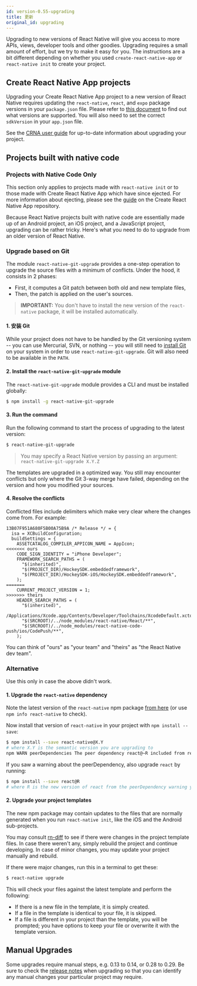```yaml
---
id: version-0.55-upgrading
title: 更新
original_id: upgrading
---
```


Upgrading to new versions of React Native will give you access to more APIs, views, developer tools and other goodies. Upgrading requires a small amount of effort, but we try to make it easy for you. The instructions are a bit different depending on whether you used `create-react-native-app` or `react-native init` to create your project.

## Create React Native App projects

Upgrading your Create React Native App project to a new version of React Native requires updating the `react-native`, `react`, and `expo` package versions in your `package.json` file. Please refer to [this document](https://github.com/react-community/create-react-native-app/blob/master/VERSIONS.md) to find out what versions are supported. You will also need to set the correct `sdkVersion` in your `app.json` file.

See the [CRNA user guide](https://github.com/react-community/create-react-native-app/blob/master/react-native-scripts/template/README.md#updating-to-new-releases) for up-to-date information about upgrading your project.

## Projects built with native code

<div class="banner-crna-ejected">
  <h3>Projects with Native Code Only</h3>
  <p>
    This section only applies to projects made with <code>react-native init</code> or to those made with Create React Native App which have since ejected. For more information about ejecting, please see the <a href="https://github.com/react-community/create-react-native-app/blob/master/EJECTING.md" target="_blank">guide</a> on the Create React Native App repository.
  </p>
</div>

Because React Native projects built with native code are essentially made up of an Android project, an iOS project, and a JavaScript project, upgrading can be rather tricky. Here's what you need to do to upgrade from an older version of React Native.

### Upgrade based on Git

The module `react-native-git-upgrade` provides a one-step operation to upgrade the source files with a minimum of conflicts. Under the hood, it consists in 2 phases:

* First, it computes a Git patch between both old and new template files,
* Then, the patch is applied on the user's sources.

> **IMPORTANT:** You don't have to install the new version of the `react-native` package, it will be installed automatically.

#### 1. 安装 Git

While your project does not have to be handled by the Git versioning system -- you can use Mercurial, SVN, or nothing -- you will still need to [install Git](https://git-scm.com/downloads) on your system in order to use `react-native-git-upgrade`. Git will also need to be available in the `PATH`.

#### 2. Install the `react-native-git-upgrade` module

The `react-native-git-upgrade` module provides a CLI and must be installed globally:

```sh
$ npm install -g react-native-git-upgrade
```

#### 3. Run the command

Run the following command to start the process of upgrading to the latest version:

```sh
$ react-native-git-upgrade
```

> You may specify a React Native version by passing an argument: `react-native-git-upgrade X.Y.Z`

The templates are upgraded in a optimized way. You still may encounter conflicts but only where the Git 3-way merge have failed, depending on the version and how you modified your sources.

#### 4. Resolve the conflicts

Conflicted files include delimiters which make very clear where the changes come from. For example:

```
13B07F951A680F5B00A75B9A /* Release */ = {
  isa = XCBuildConfiguration;
  buildSettings = {
    ASSETCATALOG_COMPILER_APPICON_NAME = AppIcon;
<<<<<<< ours
    CODE_SIGN_IDENTITY = "iPhone Developer";
    FRAMEWORK_SEARCH_PATHS = (
      "$(inherited)",
      "$(PROJECT_DIR)/HockeySDK.embeddedframework",
      "$(PROJECT_DIR)/HockeySDK-iOS/HockeySDK.embeddedframework",
    );
=======
    CURRENT_PROJECT_VERSION = 1;
>>>>>>> theirs
    HEADER_SEARCH_PATHS = (
      "$(inherited)",
      /Applications/Xcode.app/Contents/Developer/Toolchains/XcodeDefault.xctoolchain/usr/include,
      "$(SRCROOT)/../node_modules/react-native/React/**",
      "$(SRCROOT)/../node_modules/react-native-code-push/ios/CodePush/**",
    );
```

You can think of "ours" as "your team" and "theirs" as "the React Native dev team".

### Alternative

Use this only in case the above didn't work.

#### 1. Upgrade the `react-native` dependency

Note the latest version of the `react-native` npm package [from here](https://www.npmjs.com/package/react-native) (or use `npm info react-native` to check).

Now install that version of `react-native` in your project with `npm install --save`:

```sh
$ npm install --save react-native@X.Y
# where X.Y is the semantic version you are upgrading to
npm WARN peerDependencies The peer dependency react@~R included from react-native...
```

If you saw a warning about the peerDependency, also upgrade `react` by running:

```sh
$ npm install --save react@R
# where R is the new version of react from the peerDependency warning you saw
```

#### 2. Upgrade your project templates

The new npm package may contain updates to the files that are normally generated when you run `react-native init`, like the iOS and the Android sub-projects.

You may consult [rn-diff](https://github.com/ncuillery/rn-diff) to see if there were changes in the project template files. In case there weren't any, simply rebuild the project and continue developing. In case of minor changes, you may update your project manually and rebuild.

If there were major changes, run this in a terminal to get these:

```sh
$ react-native upgrade
```

This will check your files against the latest template and perform the following:

* If there is a new file in the template, it is simply created.
* If a file in the template is identical to your file, it is skipped.
* If a file is different in your project than the template, you will be prompted; you have options to keep your file or overwrite it with the template version.

## Manual Upgrades

Some upgrades require manual steps, e.g. 0.13 to 0.14, or 0.28 to 0.29. Be sure to check the [release notes](https://github.com/facebook/react-native/releases) when upgrading so that you can identify any manual changes your particular project may require.
